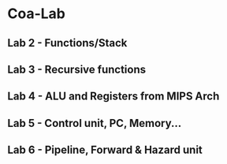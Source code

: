 # Coa-Lab

## Lab 2 - Functions/Stack
## Lab 3 - Recursive functions
## Lab 4 - ALU and Registers from MIPS Arch
## Lab 5 - Control unit, PC, Memory...
## Lab 6 - Pipeline, Forward & Hazard unit

